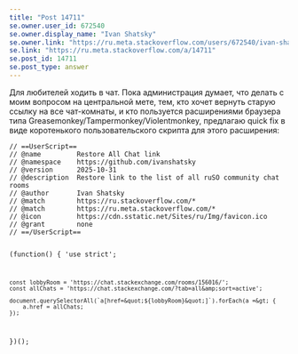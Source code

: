 ```yaml
---
title: "Post 14711"
se.owner.user_id: 672540
se.owner.display_name: "Ivan Shatsky"
se.owner.link: "https://ru.meta.stackoverflow.com/users/672540/ivan-shatsky"
se.link: "https://ru.meta.stackoverflow.com/a/14711"
se.post_id: 14711
se.post_type: answer
---
```

<p>Для любителей ходить в чат. Пока администрация думает, что делать с моим вопросом на центральной мете, тем, кто хочет вернуть старую ссылку на все чат-комнаты, и кто пользуется расширениями браузера типа Greasemonkey/Tampermonkey/Violentmonkey, предлагаю quick fix в виде коротенького пользовательского скрипта для этого расширения:</p>
<pre class="lang-js prettyprint-override"><code>// ==UserScript==
// @name         Restore All Chat link
// @namespace    https://github.com/ivanshatsky
// @version      2025-10-31
// @description  Restore link to the list of all ruSO community chat rooms
// @author       Ivan Shatsky
// @match        https://ru.stackoverflow.com/*
// @match        https://ru.meta.stackoverflow.com/*
// @icon         https://cdn.sstatic.net/Sites/ru/Img/favicon.ico
// @grant        none
// ==/UserScript==

(function() {
    'use strict';

    const lobbyRoom = 'https://chat.stackexchange.com/rooms/156016/';
    const allChats = 'https://chat.stackexchange.com/?tab=all&amp;sort=active';

    document.querySelectorAll(`a[href=&quot;${lobbyRoom}&quot;]`).forEach(a =&gt; {
        a.href = allChats;
    });
})();
</code></pre>
